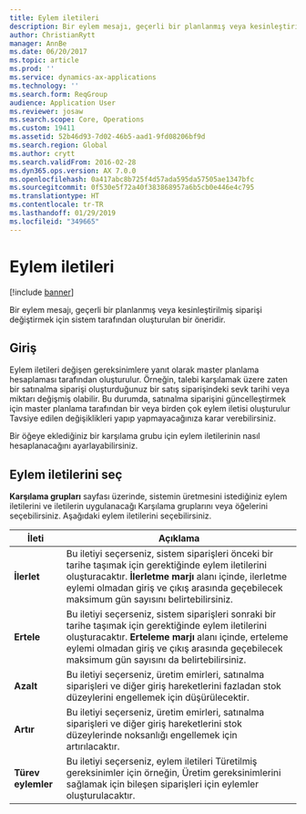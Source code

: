 ```yaml
---
title: Eylem iletileri
description: Bir eylem mesajı, geçerli bir planlanmış veya kesinleştirilmiş siparişi değiştirmek için sistem tarafından oluşturulan bir öneridir.
author: ChristianRytt
manager: AnnBe
ms.date: 06/20/2017
ms.topic: article
ms.prod: ''
ms.service: dynamics-ax-applications
ms.technology: ''
ms.search.form: ReqGroup
audience: Application User
ms.reviewer: josaw
ms.search.scope: Core, Operations
ms.custom: 19411
ms.assetid: 52b46d93-7d02-46b5-aad1-9fd08206bf9d
ms.search.region: Global
ms.author: crytt
ms.search.validFrom: 2016-02-28
ms.dyn365.ops.version: AX 7.0.0
ms.openlocfilehash: 0a417abc8b725f4d57ada595da57505ae1347bfc
ms.sourcegitcommit: 0f530e5f72a40f383868957a6b5cb0e446e4c795
ms.translationtype: HT
ms.contentlocale: tr-TR
ms.lasthandoff: 01/29/2019
ms.locfileid: "349665"
---
```

# <a name="action-messages"></a>Eylem iletileri

[!include [banner](../includes/banner.md)]

Bir eylem mesajı, geçerli bir planlanmış veya kesinleştirilmiş siparişi değiştirmek için sistem tarafından oluşturulan bir öneridir.

## <a name="introduction"></a>Giriş

Eylem iletileri değişen gereksinimlere yanıt olarak master planlama hesaplaması tarafından oluşturulur. Örneğin, talebi karşılamak üzere zaten bir satınalma siparişi oluşturduğunuz bir satış siparişindeki sevk tarihi veya miktarı değişmiş olabilir. Bu durumda, satınalma siparişini güncelleştirmek için master planlama tarafından bir veya birden çok eylem iletisi oluşturulur Tavsiye edilen değişiklikleri yapıp yapmayacağınıza karar verebilirsiniz.

Bir öğeye eklediğiniz bir karşılama grubu için eylem iletilerinin nasıl hesaplanacağını ayarlayabilirsiniz.

## <a name="select-action-messages"></a>Eylem iletilerini seç

**Karşılama grupları** sayfası üzerinde, sistemin üretmesini istediğiniz eylem iletilerini ve iletilerin uygulanacağı Karşılama gruplarını veya öğelerini seçebilirsiniz. Aşağıdaki eylem iletilerini seçebilirsiniz.

| İleti             | Açıklama                                                                                                                                                                                                                                              |
|---------------------|----------------------------------------------------------------------------------------------------------------------------------------------------------------------------------------------------------------------------------------------------------|
| **İlerlet**         | Bu iletiyi seçerseniz, sistem siparişleri önceki bir tarihe taşımak için gerektiğinde eylem iletilerini oluşturacaktır. **İlerletme marjı** alanı içinde, ilerletme eylemi olmadan giriş ve çıkış arasında geçebilecek maksimum gün sayısını belirtebilirsiniz. |
| **Ertele**        | Bu iletiyi seçerseniz, sistem siparişleri sonraki bir tarihe taşımak için gerektiğinde eylem iletilerini oluşturacaktır. **Erteleme marjı** alanı içinde, erteleme eylemi olmadan giriş ve çıkış arasında geçebilecek maksimum gün sayısını da belirtebilirsiniz.       |
| **Azalt**        | Bu iletiyi seçerseniz, üretim emirleri, satınalma siparişleri ve diğer giriş hareketlerini fazladan stok düzeylerini engellemek için düşürülecektir.                                                                                                   |
| **Artır**        | Bu iletiyi seçerseniz, üretim emirleri, satınalma siparişleri ve diğer giriş hareketlerini stok düzeylerinde noksanlığı engellemek için artırılacaktır.                                                                                                    |
| **Türev eylemler** | Bu iletiyi seçerseniz, eylem iletileri Türetilmiş gereksinimler için örneğin, Üretim gereksinimlerini sağlamak için bileşen siparişleri için eylemler oluşturulacaktır.                                                                                                   |





